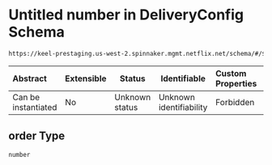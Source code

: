 # Untitled number in DeliveryConfig Schema

```txt
https://keel-prestaging.us-west-2.spinnaker.mgmt.netflix.net/schema/#/$defs/Action/properties/order
```




| Abstract            | Extensible | Status         | Identifiable            | Custom Properties | Additional Properties | Access Restrictions | Defined In                                                    |
| :------------------ | ---------- | -------------- | ----------------------- | :---------------- | --------------------- | ------------------- | ------------------------------------------------------------- |
| Can be instantiated | No         | Unknown status | Unknown identifiability | Forbidden         | Allowed               | none                | [keel.schema.json\*](keel.schema.json "open original schema") |

## order Type

`number`
